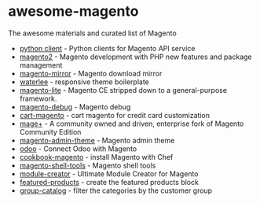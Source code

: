 # awesome-magento
The awesome materials and curated list of  Magento 

- [python client](https://github.com/openlabs/magento) - Python clients for Magento API service
- [magento2](https://github.com/magento/magento2) - Magento development with PHP new features and package management
- [magento-mirror](https://github.com/OpenMage/magento-mirror) - Magento download mirror
- [waterlee](https://github.com/zeljkoprsa/waterlee-boilerplate) - responsive theme boilerplate
- [magento-lite](https://github.com/colinmollenhour/magento-lite) - Magento CE stripped down to a general-purpose framework.
- [magento-debug](https://github.com/madalinoprea/magneto-debug) - Magento debug
- [cart-magento](https://github.com/mercadopago/cart-magento) - cart magento for credit card customization
- [mage+](https://github.com/mageplus/mageplus) - A community owned and driven, enterprise fork of Magento Community Edition
- [magento-admin-theme](https://github.com/jreinke/magento-admin-theme) - Magento admin theme
- [odoo](https://github.com/OCA/connector-magento) - Connect Odoo with Magento
- [cookbook-magento](https://github.com/yevgenko/cookbook-magento) - install Magento with Chef
- [magento-shell-tools](https://github.com/ticean/magento-shell-tools) - Magento shell tools
- [module-creator](https://github.com/tzyganu/UMC1.9) - Ultimate Module Creator for Magento
- [featured-products](https://github.com/buric/Inchoo_FeaturedProducts) - create the featured products block
- [group-catalog](https://github.com/Vinai/groupscatalog2) - filter the categories by the customer group
